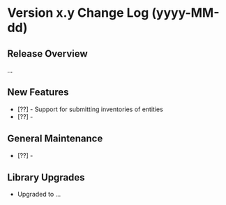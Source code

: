 # Version x.y Change Log (yyyy-MM-dd)

## Release Overview

...

## New Features

* [??] - Support for submitting inventories of entities
* [??] -

## General Maintenance

* [??] -

## Library Upgrades

* Upgraded to ...
